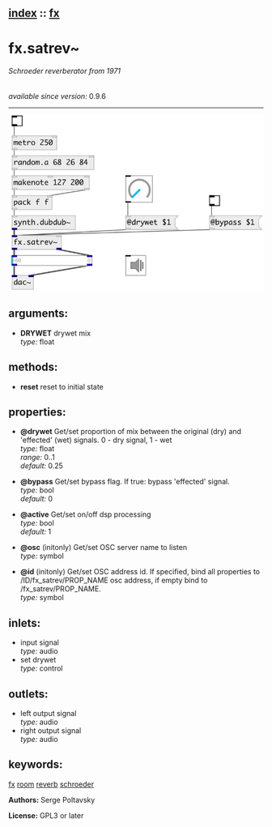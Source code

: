 [index](index.html) :: [fx](category_fx.html)
---

# fx.satrev~

###### Schroeder reverberator from 1971

*available since version:* 0.9.6

---




[![example](../examples/img/fx.satrev~.jpg)](../examples/pd/fx.satrev~.pd)



## arguments:

* **DRYWET**
drywet mix<br>
_type:_ float<br>



## methods:

* **reset**
reset to initial state<br>




## properties:

* **@drywet** 
Get/set proportion of mix between the original (dry) and &#39;effected&#39; (wet) signals. 0 -
dry signal, 1 - wet<br>
_type:_ float<br>
_range:_ 0..1<br>
_default:_ 0.25<br>

* **@bypass** 
Get/set bypass flag. If true: bypass &#39;effected&#39; signal.<br>
_type:_ bool<br>
_default:_ 0<br>

* **@active** 
Get/set on/off dsp processing<br>
_type:_ bool<br>
_default:_ 1<br>

* **@osc** (initonly)
Get/set OSC server name to listen<br>
_type:_ symbol<br>

* **@id** (initonly)
Get/set OSC address id. If specified, bind all properties to /ID/fx_satrev/PROP_NAME
osc address, if empty bind to /fx_satrev/PROP_NAME.<br>
_type:_ symbol<br>



## inlets:

* input signal<br>
_type:_ audio
* set drywet<br>
_type:_ control



## outlets:

* left output signal<br>
_type:_ audio
* right output signal<br>
_type:_ audio



## keywords:

[fx](keywords/fx.html)
[room](keywords/room.html)
[reverb](keywords/reverb.html)
[schroeder](keywords/schroeder.html)






**Authors:** Serge Poltavsky




**License:** GPL3 or later





